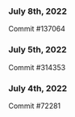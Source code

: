### July 8th, 2022

Commit #137064

### July 5th, 2022

Commit #314353


### July 4th, 2022

Commit #72281
